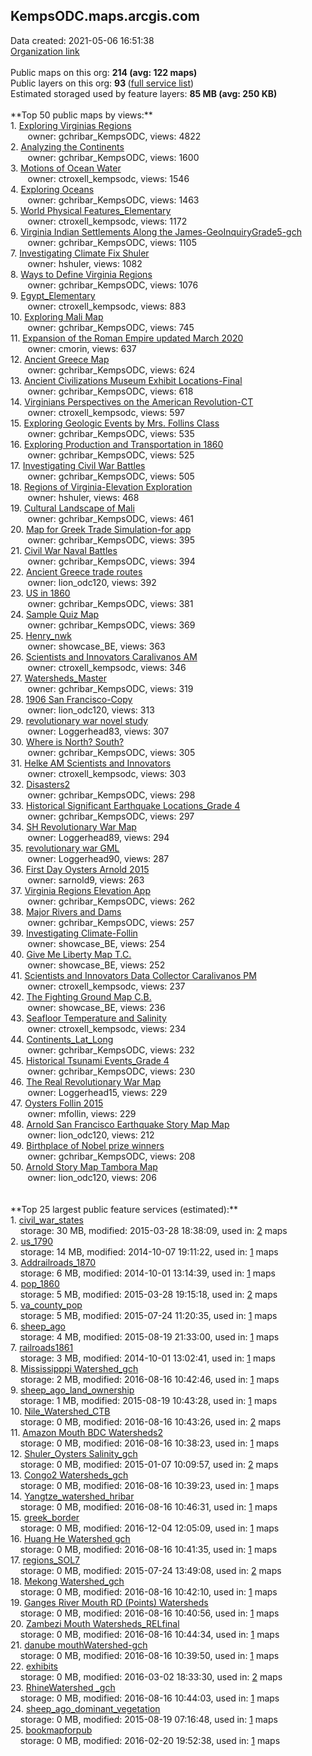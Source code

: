 <h2>KempsODC.maps.arcgis.com</h2> Data created: 2021-05-06 16:51:38 <br /><a target='new' href='https://KempsODC.maps.arcgis.com'>Organization link</a><br /><br />Public maps on this org: <b>214 (avg: 122 maps)</b><br />Public layers on this org: <b>93 </b>(<a target='new' href='https://services.arcgis.com/nFXg5SbskEHIHraQ/ArcGIS/rest/services'>full service list</a>)<br />Estimated storaged used by feature layers: <b>85 MB (avg: 250 KB)</b><br /><br />**Top 50 public maps by views:**<br />  1. <a target='new' href='https://www.arcgis.com/home/item.html?id=d9b5b684ae02499d902de9c7ad936f3e'>Exploring Virginias Regions</a> <br />  &nbsp;&nbsp;&nbsp;&nbsp; &nbsp;&nbsp;owner: gchribar_KempsODC, views: 4822<br />  2. <a target='new' href='https://www.arcgis.com/home/item.html?id=be0b6a2ee0ae4cc797df265ee8ef8e2a'>Analyzing the Continents</a> <br />  &nbsp;&nbsp;&nbsp;&nbsp; &nbsp;&nbsp;owner: gchribar_KempsODC, views: 1600<br />  3. <a target='new' href='https://www.arcgis.com/home/item.html?id=73158d89c55f43589db17eb9b85985ca'> Motions of Ocean Water</a> <br />  &nbsp;&nbsp;&nbsp;&nbsp; &nbsp;&nbsp;owner: ctroxell_kempsodc, views: 1546<br />  4. <a target='new' href='https://www.arcgis.com/home/item.html?id=2cd29b6b4cf649beb249c1e0499734ec'>Exploring Oceans</a> <br />  &nbsp;&nbsp;&nbsp;&nbsp; &nbsp;&nbsp;owner: gchribar_KempsODC, views: 1463<br />  5. <a target='new' href='https://www.arcgis.com/home/item.html?id=ab815bf14160488c8e9ee562be75509f'>World Physical Features_Elementary</a> <br />  &nbsp;&nbsp;&nbsp;&nbsp; &nbsp;&nbsp;owner: ctroxell_kempsodc, views: 1172<br />  6. <a target='new' href='https://www.arcgis.com/home/item.html?id=fe79e134c5d44b6790bb2625623e7848'>Virginia Indian Settlements Along the James-GeoInquiryGrade5-gch</a> <br />  &nbsp;&nbsp;&nbsp;&nbsp; &nbsp;&nbsp;owner: gchribar_KempsODC, views: 1105<br />  7. <a target='new' href='https://www.arcgis.com/home/item.html?id=964922748f3648559c9f8123a8646ce2'>Investigating Climate Fix Shuler</a> <br />  &nbsp;&nbsp;&nbsp;&nbsp; &nbsp;&nbsp;owner: hshuler, views: 1082<br />  8. <a target='new' href='https://www.arcgis.com/home/item.html?id=75224397f1df4782b89d791a3c6ca388'>Ways to Define Virginia Regions</a> <br />  &nbsp;&nbsp;&nbsp;&nbsp; &nbsp;&nbsp;owner: gchribar_KempsODC, views: 1076<br />  9. <a target='new' href='https://www.arcgis.com/home/item.html?id=3625afe1794049c6be5d712947f4f542'>Egypt_Elementary</a> <br />  &nbsp;&nbsp;&nbsp;&nbsp; &nbsp;&nbsp;owner: ctroxell_kempsodc, views: 883<br />  10. <a target='new' href='https://www.arcgis.com/home/item.html?id=7671910b9edd4589b39fa840161de321'>Exploring Mali Map</a> <br />  &nbsp;&nbsp;&nbsp;&nbsp; &nbsp;&nbsp;owner: gchribar_KempsODC, views: 745<br />  11. <a target='new' href='https://www.arcgis.com/home/item.html?id=f8f9b7c7fd5d4d268592c7fb6c8d2caf'>Expansion of the Roman Empire updated March 2020</a> <br />  &nbsp;&nbsp;&nbsp;&nbsp; &nbsp;&nbsp;owner: cmorin, views: 637<br />  12. <a target='new' href='https://www.arcgis.com/home/item.html?id=26d48c4fe70f438d95ef083fe40c92ae'>Ancient Greece Map</a> <br />  &nbsp;&nbsp;&nbsp;&nbsp; &nbsp;&nbsp;owner: gchribar_KempsODC, views: 624<br />  13. <a target='new' href='https://www.arcgis.com/home/item.html?id=7813c310cf084d699bc443062b89d739'>Ancient Civilizations Museum Exhibit Locations-Final</a> <br />  &nbsp;&nbsp;&nbsp;&nbsp; &nbsp;&nbsp;owner: gchribar_KempsODC, views: 618<br />  14. <a target='new' href='https://www.arcgis.com/home/item.html?id=f17f1184f15f4d76a0fa3d64761c0f1e'>Virginians Perspectives on the American Revolution-CT</a> <br />  &nbsp;&nbsp;&nbsp;&nbsp; &nbsp;&nbsp;owner: ctroxell_kempsodc, views: 597<br />  15. <a target='new' href='https://www.arcgis.com/home/item.html?id=56389518e32c433886714da685755023'>Exploring Geologic Events by Mrs. Follins Class</a> <br />  &nbsp;&nbsp;&nbsp;&nbsp; &nbsp;&nbsp;owner: gchribar_KempsODC, views: 535<br />  16. <a target='new' href='https://www.arcgis.com/home/item.html?id=287b61759bea434d8019c3293921e885'>Exploring Production and Transportation  in 1860</a> <br />  &nbsp;&nbsp;&nbsp;&nbsp; &nbsp;&nbsp;owner: gchribar_KempsODC, views: 525<br />  17. <a target='new' href='https://www.arcgis.com/home/item.html?id=bc5a181fb8614641aaa3ec3455d4714d'>Investigating Civil War Battles</a> <br />  &nbsp;&nbsp;&nbsp;&nbsp; &nbsp;&nbsp;owner: gchribar_KempsODC, views: 505<br />  18. <a target='new' href='https://www.arcgis.com/home/item.html?id=d6e229e2470c4f97be08ccf51c8ba3bf'>Regions of Virginia-Elevation Exploration</a> <br />  &nbsp;&nbsp;&nbsp;&nbsp; &nbsp;&nbsp;owner: hshuler, views: 468<br />  19. <a target='new' href='https://www.arcgis.com/home/item.html?id=fa385a007a28467eb08b3c3be1b33c5d'>Cultural Landscape of Mali</a> <br />  &nbsp;&nbsp;&nbsp;&nbsp; &nbsp;&nbsp;owner: gchribar_KempsODC, views: 461<br />  20. <a target='new' href='https://www.arcgis.com/home/item.html?id=4a665e1018f44af2a9444e8c23b5177d'>Map for Greek Trade Simulation-for app</a> <br />  &nbsp;&nbsp;&nbsp;&nbsp; &nbsp;&nbsp;owner: gchribar_KempsODC, views: 395<br />  21. <a target='new' href='https://www.arcgis.com/home/item.html?id=7cd93b11ce2646e3a3decf586cb0eec2'>Civil War Naval Battles</a> <br />  &nbsp;&nbsp;&nbsp;&nbsp; &nbsp;&nbsp;owner: gchribar_KempsODC, views: 394<br />  22. <a target='new' href='https://www.arcgis.com/home/item.html?id=daf2d79f09554960856ba8611852dea3'>Ancient Greece trade routes</a> <br />  &nbsp;&nbsp;&nbsp;&nbsp; &nbsp;&nbsp;owner: lion_odc120, views: 392<br />  23. <a target='new' href='https://www.arcgis.com/home/item.html?id=872bf7bb15264bfba2ae564b23568a14'>US in 1860</a> <br />  &nbsp;&nbsp;&nbsp;&nbsp; &nbsp;&nbsp;owner: gchribar_KempsODC, views: 381<br />  24. <a target='new' href='https://www.arcgis.com/home/item.html?id=32435a825e814440bda8272a9f4de190'>Sample Quiz Map</a> <br />  &nbsp;&nbsp;&nbsp;&nbsp; &nbsp;&nbsp;owner: gchribar_KempsODC, views: 369<br />  25. <a target='new' href='https://www.arcgis.com/home/item.html?id=d295b611d5ec4abc9d46436bf9d959cc'>Henry_nwk</a> <br />  &nbsp;&nbsp;&nbsp;&nbsp; &nbsp;&nbsp;owner: showcase_BE, views: 363<br />  26. <a target='new' href='https://www.arcgis.com/home/item.html?id=2fb17ea4daf14aa6917e67fd09680b33'>Scientists and Innovators Caralivanos AM</a> <br />  &nbsp;&nbsp;&nbsp;&nbsp; &nbsp;&nbsp;owner: ctroxell_kempsodc, views: 346<br />  27. <a target='new' href='https://www.arcgis.com/home/item.html?id=1d7e994d3d8e4920a3cddc83f6dfda73'>Watersheds_Master</a> <br />  &nbsp;&nbsp;&nbsp;&nbsp; &nbsp;&nbsp;owner: gchribar_KempsODC, views: 319<br />  28. <a target='new' href='https://www.arcgis.com/home/item.html?id=999ab000a1524dbbb1357ac1d634a024'>1906 San Francisco-Copy</a> <br />  &nbsp;&nbsp;&nbsp;&nbsp; &nbsp;&nbsp;owner: lion_odc120, views: 313<br />  29. <a target='new' href='https://www.arcgis.com/home/item.html?id=668aad88cf884c6f9f123766b774e737'>revolutionary war novel study</a> <br />  &nbsp;&nbsp;&nbsp;&nbsp; &nbsp;&nbsp;owner: Loggerhead83, views: 307<br />  30. <a target='new' href='https://www.arcgis.com/home/item.html?id=edd71ae90b414b46aa6011f78c68201a'>Where is North? South?</a> <br />  &nbsp;&nbsp;&nbsp;&nbsp; &nbsp;&nbsp;owner: gchribar_KempsODC, views: 305<br />  31. <a target='new' href='https://www.arcgis.com/home/item.html?id=41b807ea6c234af6822f3ae8e1f7df8c'>Helke AM Scientists and Innovators</a> <br />  &nbsp;&nbsp;&nbsp;&nbsp; &nbsp;&nbsp;owner: ctroxell_kempsodc, views: 303<br />  32. <a target='new' href='https://www.arcgis.com/home/item.html?id=af12d450699540a29d052950adade5a3'>Disasters2</a> <br />  &nbsp;&nbsp;&nbsp;&nbsp; &nbsp;&nbsp;owner: gchribar_KempsODC, views: 298<br />  33. <a target='new' href='https://www.arcgis.com/home/item.html?id=3361f8bda219463885b0de4ace72bce9'>Historical Significant Earthquake Locations_Grade 4</a> <br />  &nbsp;&nbsp;&nbsp;&nbsp; &nbsp;&nbsp;owner: gchribar_KempsODC, views: 297<br />  34. <a target='new' href='https://www.arcgis.com/home/item.html?id=68624010911f44f0ad7784f397e1e392'>SH Revolutionary War Map</a> <br />  &nbsp;&nbsp;&nbsp;&nbsp; &nbsp;&nbsp;owner: Loggerhead89, views: 294<br />  35. <a target='new' href='https://www.arcgis.com/home/item.html?id=036f565a32fc431a8baa1e002c8efbde'>revolutionary war GML</a> <br />  &nbsp;&nbsp;&nbsp;&nbsp; &nbsp;&nbsp;owner: Loggerhead90, views: 287<br />  36. <a target='new' href='https://www.arcgis.com/home/item.html?id=9df7514af8f34c26b3a8d385421be31d'>First Day Oysters Arnold 2015</a> <br />  &nbsp;&nbsp;&nbsp;&nbsp; &nbsp;&nbsp;owner: sarnold9, views: 263<br />  37. <a target='new' href='https://www.arcgis.com/home/item.html?id=785c25d598944eb7b08fffa957242359'>Virginia Regions Elevation App</a> <br />  &nbsp;&nbsp;&nbsp;&nbsp; &nbsp;&nbsp;owner: gchribar_KempsODC, views: 262<br />  38. <a target='new' href='https://www.arcgis.com/home/item.html?id=3b5d216c2d6949e08ae9e8b6009d4ace'>Major Rivers and Dams</a> <br />  &nbsp;&nbsp;&nbsp;&nbsp; &nbsp;&nbsp;owner: gchribar_KempsODC, views: 257<br />  39. <a target='new' href='https://www.arcgis.com/home/item.html?id=f2ecf5ea1dfd4b04b8b9e68dc03f3418'>Investigating Climate-Follin</a> <br />  &nbsp;&nbsp;&nbsp;&nbsp; &nbsp;&nbsp;owner: showcase_BE, views: 254<br />  40. <a target='new' href='https://www.arcgis.com/home/item.html?id=480b9907856440c3b0963f4912cc781e'>Give Me Liberty Map T.C.</a> <br />  &nbsp;&nbsp;&nbsp;&nbsp; &nbsp;&nbsp;owner: showcase_BE, views: 252<br />  41. <a target='new' href='https://www.arcgis.com/home/item.html?id=f0e39d72f515475895193171abf97c37'>Scientists and Innovators Data Collector Caralivanos PM</a> <br />  &nbsp;&nbsp;&nbsp;&nbsp; &nbsp;&nbsp;owner: ctroxell_kempsodc, views: 237<br />  42. <a target='new' href='https://www.arcgis.com/home/item.html?id=1e1bbc1097f54e36a7c1a0eb211a524b'>The Fighting Ground Map C.B.</a> <br />  &nbsp;&nbsp;&nbsp;&nbsp; &nbsp;&nbsp;owner: showcase_BE, views: 236<br />  43. <a target='new' href='https://www.arcgis.com/home/item.html?id=775bb8ab57c9405f846f3efb1d318fcc'>Seafloor Temperature and Salinity</a> <br />  &nbsp;&nbsp;&nbsp;&nbsp; &nbsp;&nbsp;owner: ctroxell_kempsodc, views: 234<br />  44. <a target='new' href='https://www.arcgis.com/home/item.html?id=89ba42b218c14c93aba240676458b3a7'>Continents_Lat_Long</a> <br />  &nbsp;&nbsp;&nbsp;&nbsp; &nbsp;&nbsp;owner: gchribar_KempsODC, views: 232<br />  45. <a target='new' href='https://www.arcgis.com/home/item.html?id=06c98c8596f84d80af196b08790daf25'>Historical Tsunami Events_Grade 4</a> <br />  &nbsp;&nbsp;&nbsp;&nbsp; &nbsp;&nbsp;owner: gchribar_KempsODC, views: 230<br />  46. <a target='new' href='https://www.arcgis.com/home/item.html?id=a3bf6153f9a04f63a9cba5da76a2e874'>The Real Revolutionary War Map</a> <br />  &nbsp;&nbsp;&nbsp;&nbsp; &nbsp;&nbsp;owner: Loggerhead15, views: 229<br />  47. <a target='new' href='https://www.arcgis.com/home/item.html?id=4759431af0b9402ba57345a18ed91e3b'>Oysters Follin 2015</a> <br />  &nbsp;&nbsp;&nbsp;&nbsp; &nbsp;&nbsp;owner: mfollin, views: 229<br />  48. <a target='new' href='https://www.arcgis.com/home/item.html?id=ab749e27329c46129e28c563fd2c5edf'>Arnold San Francisco Earthquake Story Map Map</a> <br />  &nbsp;&nbsp;&nbsp;&nbsp; &nbsp;&nbsp;owner: lion_odc120, views: 212<br />  49. <a target='new' href='https://www.arcgis.com/home/item.html?id=0cd964c7bd8a4a8588dd8fb7a10f8b4e'>Birthplace of Nobel prize winners</a> <br />  &nbsp;&nbsp;&nbsp;&nbsp; &nbsp;&nbsp;owner: gchribar_KempsODC, views: 208<br />  50. <a target='new' href='https://www.arcgis.com/home/item.html?id=2b26fcc373b64f4f82ec8f53231e1b5f'>Arnold Story Map Tambora Map</a> <br />  &nbsp;&nbsp;&nbsp;&nbsp; &nbsp;&nbsp;owner: lion_odc120, views: 206<br /><br /><br />**Top 25 largest public feature services (estimated):**<br /> 1. <a target='new' href='https://www.arcgis.com/home/item.html?id=bc9a9339d8694309ab69c35c2c7657d0'>civil_war_states</a><br /> &nbsp;&nbsp;&nbsp;&nbsp;storage: 30 MB, modified: 2015-03-28 18:38:09,  used in: <a target='new' href='https://ed-ind-tb.s3-us-west-1.amazonaws.com/ADI/bc9a9339d8694309ab69c35c2c7657d0.html'> 2</a> maps<br /> 2. <a target='new' href='https://www.arcgis.com/home/item.html?id=cc07073a062c42e1b155a841de9bbe49'>us_1790</a><br /> &nbsp;&nbsp;&nbsp;&nbsp;storage: 14 MB, modified: 2014-10-07 19:11:22,  used in: <a target='new' href='https://ed-ind-tb.s3-us-west-1.amazonaws.com/ADI/cc07073a062c42e1b155a841de9bbe49.html'> 1</a> maps<br /> 3. <a target='new' href='https://www.arcgis.com/home/item.html?id=8eaff7dee5624d7fbbca26a4d3d25f13'>Addrailroads_1870</a><br /> &nbsp;&nbsp;&nbsp;&nbsp;storage: 6 MB, modified: 2014-10-01 13:14:39,  used in: <a target='new' href='https://ed-ind-tb.s3-us-west-1.amazonaws.com/ADI/8eaff7dee5624d7fbbca26a4d3d25f13.html'> 1</a> maps<br /> 4. <a target='new' href='https://www.arcgis.com/home/item.html?id=9e47fffbe3e54432bae7d4f296befd59'>pop_1860</a><br /> &nbsp;&nbsp;&nbsp;&nbsp;storage: 5 MB, modified: 2015-03-28 19:15:18,  used in: <a target='new' href='https://ed-ind-tb.s3-us-west-1.amazonaws.com/ADI/9e47fffbe3e54432bae7d4f296befd59.html'> 2</a> maps<br /> 5. <a target='new' href='https://www.arcgis.com/home/item.html?id=0142c9b4082e43808921e7d66d69348c'>va_county_pop</a><br /> &nbsp;&nbsp;&nbsp;&nbsp;storage: 5 MB, modified: 2015-07-24 11:20:35,  used in: <a target='new' href='https://ed-ind-tb.s3-us-west-1.amazonaws.com/ADI/0142c9b4082e43808921e7d66d69348c.html'> 1</a> maps<br /> 6. <a target='new' href='https://www.arcgis.com/home/item.html?id=de73c10162654919ac8edd7f37cbe4a0'>sheep_ago</a><br /> &nbsp;&nbsp;&nbsp;&nbsp;storage: 4 MB, modified: 2015-08-19 21:33:00,  used in: <a target='new' href='https://ed-ind-tb.s3-us-west-1.amazonaws.com/ADI/de73c10162654919ac8edd7f37cbe4a0.html'> 1</a> maps<br /> 7. <a target='new' href='https://www.arcgis.com/home/item.html?id=9d58b5bd2d0742c39cefaa6ac0f41cf6'>railroads1861</a><br /> &nbsp;&nbsp;&nbsp;&nbsp;storage: 3 MB, modified: 2014-10-01 13:02:41,  used in: <a target='new' href='https://ed-ind-tb.s3-us-west-1.amazonaws.com/ADI/9d58b5bd2d0742c39cefaa6ac0f41cf6.html'> 1</a> maps<br /> 8. <a target='new' href='https://www.arcgis.com/home/item.html?id=beab9a773d7d4de6aa5b606de9309489'>Mississipppi Watershed_gch</a><br /> &nbsp;&nbsp;&nbsp;&nbsp;storage: 2 MB, modified: 2016-08-16 10:42:46,  used in: <a target='new' href='https://ed-ind-tb.s3-us-west-1.amazonaws.com/ADI/beab9a773d7d4de6aa5b606de9309489.html'> 1</a> maps<br /> 9. <a target='new' href='https://www.arcgis.com/home/item.html?id=17a9a9e2594e42289c852ca9217ec908'>sheep_ago_land_ownership</a><br /> &nbsp;&nbsp;&nbsp;&nbsp;storage: 1 MB, modified: 2015-08-19 10:43:28,  used in: <a target='new' href='https://ed-ind-tb.s3-us-west-1.amazonaws.com/ADI/17a9a9e2594e42289c852ca9217ec908.html'> 1</a> maps<br /> 10. <a target='new' href='https://www.arcgis.com/home/item.html?id=51cdd77b49304db68be3c2bf209853ed'>Nile_Watershed_CTB</a><br /> &nbsp;&nbsp;&nbsp;&nbsp;storage: 0 MB, modified: 2016-08-16 10:43:26,  used in: <a target='new' href='https://ed-ind-tb.s3-us-west-1.amazonaws.com/ADI/51cdd77b49304db68be3c2bf209853ed.html'> 2</a> maps<br /> 11. <a target='new' href='https://www.arcgis.com/home/item.html?id=701dc089d3b94202975038776d9f3ccc'>Amazon Mouth BDC  Watersheds2</a><br /> &nbsp;&nbsp;&nbsp;&nbsp;storage: 0 MB, modified: 2016-08-16 10:38:23,  used in: <a target='new' href='https://ed-ind-tb.s3-us-west-1.amazonaws.com/ADI/701dc089d3b94202975038776d9f3ccc.html'> 1</a> maps<br /> 12. <a target='new' href='https://www.arcgis.com/home/item.html?id=b54f643792a943048b6364ad5691e946'>Shuler_Oysters Salinity_gch</a><br /> &nbsp;&nbsp;&nbsp;&nbsp;storage: 0 MB, modified: 2015-01-07 10:09:57,  used in: <a target='new' href='https://ed-ind-tb.s3-us-west-1.amazonaws.com/ADI/b54f643792a943048b6364ad5691e946.html'> 2</a> maps<br /> 13. <a target='new' href='https://www.arcgis.com/home/item.html?id=eaabfc9cdeb541a79781d8e08e54018a'>Congo2  Watersheds_gch</a><br /> &nbsp;&nbsp;&nbsp;&nbsp;storage: 0 MB, modified: 2016-08-16 10:39:23,  used in: <a target='new' href='https://ed-ind-tb.s3-us-west-1.amazonaws.com/ADI/eaabfc9cdeb541a79781d8e08e54018a.html'> 1</a> maps<br /> 14. <a target='new' href='https://www.arcgis.com/home/item.html?id=5c884ee2407945d5933f2c961479eadb'>Yangtze_watershed_hribar</a><br /> &nbsp;&nbsp;&nbsp;&nbsp;storage: 0 MB, modified: 2016-08-16 10:46:31,  used in: <a target='new' href='https://ed-ind-tb.s3-us-west-1.amazonaws.com/ADI/5c884ee2407945d5933f2c961479eadb.html'> 1</a> maps<br /> 15. <a target='new' href='https://www.arcgis.com/home/item.html?id=8e3a7367920b499984bf4ae099e17abf'>greek_border</a><br /> &nbsp;&nbsp;&nbsp;&nbsp;storage: 0 MB, modified: 2016-12-04 12:05:09,  used in: <a target='new' href='https://ed-ind-tb.s3-us-west-1.amazonaws.com/ADI/8e3a7367920b499984bf4ae099e17abf.html'> 1</a> maps<br /> 16. <a target='new' href='https://www.arcgis.com/home/item.html?id=15c6da7adc9e4c4f962294361436be07'>Huang He Watershed gch</a><br /> &nbsp;&nbsp;&nbsp;&nbsp;storage: 0 MB, modified: 2016-08-16 10:41:35,  used in: <a target='new' href='https://ed-ind-tb.s3-us-west-1.amazonaws.com/ADI/15c6da7adc9e4c4f962294361436be07.html'> 1</a> maps<br /> 17. <a target='new' href='https://www.arcgis.com/home/item.html?id=759935ed2e2b434b94f61796ce55079e'>regions_SOL7</a><br /> &nbsp;&nbsp;&nbsp;&nbsp;storage: 0 MB, modified: 2015-07-24 13:49:08,  used in: <a target='new' href='https://ed-ind-tb.s3-us-west-1.amazonaws.com/ADI/759935ed2e2b434b94f61796ce55079e.html'> 2</a> maps<br /> 18. <a target='new' href='https://www.arcgis.com/home/item.html?id=4df438dd7d224ed49dfe20beccf441f2'>Mekong Watershed_gch</a><br /> &nbsp;&nbsp;&nbsp;&nbsp;storage: 0 MB, modified: 2016-08-16 10:42:10,  used in: <a target='new' href='https://ed-ind-tb.s3-us-west-1.amazonaws.com/ADI/4df438dd7d224ed49dfe20beccf441f2.html'> 1</a> maps<br /> 19. <a target='new' href='https://www.arcgis.com/home/item.html?id=a73600d280384f3980929a74591d17a2'>Ganges River Mouth RD (Points) Watersheds</a><br /> &nbsp;&nbsp;&nbsp;&nbsp;storage: 0 MB, modified: 2016-08-16 10:40:56,  used in: <a target='new' href='https://ed-ind-tb.s3-us-west-1.amazonaws.com/ADI/a73600d280384f3980929a74591d17a2.html'> 1</a> maps<br /> 20. <a target='new' href='https://www.arcgis.com/home/item.html?id=af27da4276864f39938899af27524136'>Zambezi Mouth  Watersheds_RELfinal</a><br /> &nbsp;&nbsp;&nbsp;&nbsp;storage: 0 MB, modified: 2016-08-16 10:44:34,  used in: <a target='new' href='https://ed-ind-tb.s3-us-west-1.amazonaws.com/ADI/af27da4276864f39938899af27524136.html'> 1</a> maps<br /> 21. <a target='new' href='https://www.arcgis.com/home/item.html?id=0f99420d90bc4b4a9a94ad7fe0d3ee03'>danube mouthWatershed-gch</a><br /> &nbsp;&nbsp;&nbsp;&nbsp;storage: 0 MB, modified: 2016-08-16 10:39:50,  used in: <a target='new' href='https://ed-ind-tb.s3-us-west-1.amazonaws.com/ADI/0f99420d90bc4b4a9a94ad7fe0d3ee03.html'> 1</a> maps<br /> 22. <a target='new' href='https://www.arcgis.com/home/item.html?id=e13c1579f8d243b9a0474adb797550df'>exhibits</a><br /> &nbsp;&nbsp;&nbsp;&nbsp;storage: 0 MB, modified: 2016-03-02 18:33:30,  used in: <a target='new' href='https://ed-ind-tb.s3-us-west-1.amazonaws.com/ADI/e13c1579f8d243b9a0474adb797550df.html'> 2</a> maps<br /> 23. <a target='new' href='https://www.arcgis.com/home/item.html?id=b813feab064349ad9b1d4f8a12eb6468'>RhineWatershed _gch</a><br /> &nbsp;&nbsp;&nbsp;&nbsp;storage: 0 MB, modified: 2016-08-16 10:44:03,  used in: <a target='new' href='https://ed-ind-tb.s3-us-west-1.amazonaws.com/ADI/b813feab064349ad9b1d4f8a12eb6468.html'> 1</a> maps<br /> 24. <a target='new' href='https://www.arcgis.com/home/item.html?id=3310e41c0b9c4e329f66a32972421fee'>sheep_ago_dominant_vegetation</a><br /> &nbsp;&nbsp;&nbsp;&nbsp;storage: 0 MB, modified: 2015-08-19 07:16:48,  used in: <a target='new' href='https://ed-ind-tb.s3-us-west-1.amazonaws.com/ADI/3310e41c0b9c4e329f66a32972421fee.html'> 1</a> maps<br /> 25. <a target='new' href='https://www.arcgis.com/home/item.html?id=fe4663e1a6fe4c08855e01eac50192be'>bookmapforpub</a><br /> &nbsp;&nbsp;&nbsp;&nbsp;storage: 0 MB, modified: 2016-02-20 19:52:38,  used in: <a target='new' href='https://ed-ind-tb.s3-us-west-1.amazonaws.com/ADI/fe4663e1a6fe4c08855e01eac50192be.html'> 1</a> maps<br />